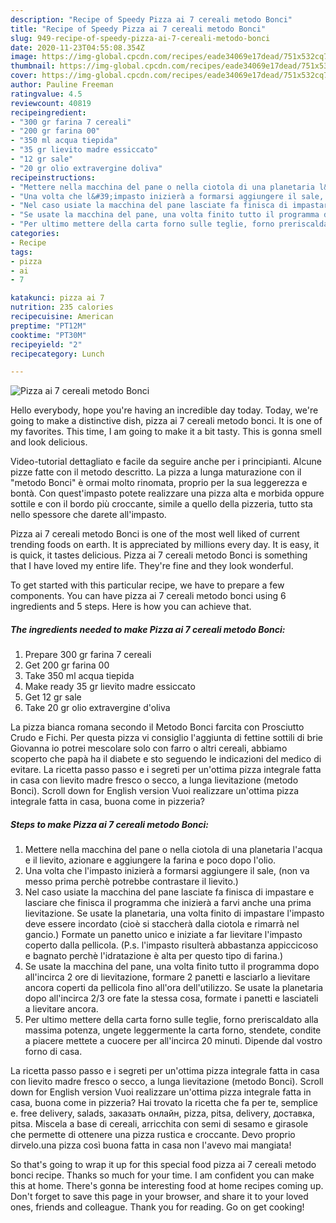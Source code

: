 ```yaml
---
description: "Recipe of Speedy Pizza ai 7 cereali metodo Bonci"
title: "Recipe of Speedy Pizza ai 7 cereali metodo Bonci"
slug: 949-recipe-of-speedy-pizza-ai-7-cereali-metodo-bonci
date: 2020-11-23T04:55:08.354Z
image: https://img-global.cpcdn.com/recipes/eade34069e17dead/751x532cq70/pizza-ai-7-cereali-metodo-bonci-recipe-main-photo.jpg
thumbnail: https://img-global.cpcdn.com/recipes/eade34069e17dead/751x532cq70/pizza-ai-7-cereali-metodo-bonci-recipe-main-photo.jpg
cover: https://img-global.cpcdn.com/recipes/eade34069e17dead/751x532cq70/pizza-ai-7-cereali-metodo-bonci-recipe-main-photo.jpg
author: Pauline Freeman
ratingvalue: 4.5
reviewcount: 40819
recipeingredient:
- "300 gr farina 7 cereali"
- "200 gr farina 00"
- "350 ml acqua tiepida"
- "35 gr lievito madre essiccato"
- "12 gr sale"
- "20 gr olio extravergine doliva"
recipeinstructions:
- "Mettere nella macchina del pane o nella ciotola di una planetaria l&#39;acqua e il lievito, azionare e aggiungere la farina e poco dopo l&#39;olio."
- "Una volta che l&#39;impasto inizierà a formarsi aggiungere il sale, (non va messo prima perchè potrebbe contrastare il lievito.)"
- "Nel caso usiate la macchina del pane lasciate fa finisca di impastare e lasciare che finisca il programma che inizierà a farvi anche una prima lievitazione. Se usate la planetaria, una volta finito di impastare l&#39;impasto deve essere incordato (cioè si staccherà dalla ciotola e rimarrà nel gancio.) Formate un panetto unico e iniziate a far lievitare l&#39;impasto coperto dalla pellicola. (P.s. l&#39;impasto risulterà abbastanza appiccicoso e bagnato perchè l&#39;idratazione è alta per questo tipo di farina.)"
- "Se usate la macchina del pane, una volta finito tutto il programma dopo all&#39;incirca 2 ore di lievitazione, formare 2 panetti e lasciarlo a lievitare ancora coperti da pellicola fino all&#39;ora dell&#39;utilizzo. Se usate la planetaria dopo all&#39;incirca 2/3 ore fate la stessa cosa, formate i panetti e lasciateli a lievitare ancora."
- "Per ultimo mettere della carta forno sulle teglie, forno preriscaldato alla massima potenza, ungete leggermente la carta forno, stendete, condite a piacere mettete a cuocere per all&#39;incirca 20 minuti. Dipende dal vostro forno di casa."
categories:
- Recipe
tags:
- pizza
- ai
- 7

katakunci: pizza ai 7 
nutrition: 235 calories
recipecuisine: American
preptime: "PT12M"
cooktime: "PT30M"
recipeyield: "2"
recipecategory: Lunch

---
```



![Pizza ai 7 cereali metodo Bonci](https://img-global.cpcdn.com/recipes/eade34069e17dead/751x532cq70/pizza-ai-7-cereali-metodo-bonci-recipe-main-photo.jpg)

Hello everybody, hope you're having an incredible day today. Today, we're going to make a distinctive dish, pizza ai 7 cereali metodo bonci. It is one of my favorites. This time, I am going to make it a bit tasty. This is gonna smell and look delicious.

Video-tutorial dettagliato e facile da seguire anche per i principianti. Alcune pizze fatte con il metodo descritto. La pizza a lunga maturazione con il &#34;metodo Bonci&#34; è ormai molto rinomata, proprio per la sua leggerezza e bontà. Con quest&#39;impasto potete realizzare una pizza alta e morbida oppure sottile e con il bordo più croccante, simile a quello della pizzeria, tutto sta nello spessore che darete all&#39;impasto.

Pizza ai 7 cereali metodo Bonci is one of the most well liked of current trending foods on earth. It is appreciated by millions every day. It is easy, it is quick, it tastes delicious. Pizza ai 7 cereali metodo Bonci is something that I have loved my entire life. They're fine and they look wonderful.


To get started with this particular recipe, we have to prepare a few components. You can have pizza ai 7 cereali metodo bonci using 6 ingredients and 5 steps. Here is how you can achieve that.

<!--inarticleads1-->

##### The ingredients needed to make Pizza ai 7 cereali metodo Bonci:

1. Prepare 300 gr farina 7 cereali
1. Get 200 gr farina 00
1. Take 350 ml acqua tiepida
1. Make ready 35 gr lievito madre essiccato
1. Get 12 gr sale
1. Take 20 gr olio extravergine d&#39;oliva


La pizza bianca romana secondo il Metodo Bonci farcita con Prosciutto Crudo e Fichi. Per questa pizza vi consiglio l&#39;aggiunta di fettine sottili di brie Giovanna io potrei mescolare solo con farro o altri cereali, abbiamo scoperto che papà ha il diabete e sto seguendo le indicazioni del medico di evitare. La ricetta passo passo e i segreti per un&#39;ottima pizza integrale fatta in casa con lievito madre fresco o secco, a lunga lievitazione (metodo Bonci). Scroll down for English version Vuoi realizzare un&#39;ottima pizza integrale fatta in casa, buona come in pizzeria? 

<!--inarticleads2-->

##### Steps to make Pizza ai 7 cereali metodo Bonci:

1. Mettere nella macchina del pane o nella ciotola di una planetaria l&#39;acqua e il lievito, azionare e aggiungere la farina e poco dopo l&#39;olio.
1. Una volta che l&#39;impasto inizierà a formarsi aggiungere il sale, (non va messo prima perchè potrebbe contrastare il lievito.)
1. Nel caso usiate la macchina del pane lasciate fa finisca di impastare e lasciare che finisca il programma che inizierà a farvi anche una prima lievitazione. Se usate la planetaria, una volta finito di impastare l&#39;impasto deve essere incordato (cioè si staccherà dalla ciotola e rimarrà nel gancio.) Formate un panetto unico e iniziate a far lievitare l&#39;impasto coperto dalla pellicola. (P.s. l&#39;impasto risulterà abbastanza appiccicoso e bagnato perchè l&#39;idratazione è alta per questo tipo di farina.)
1. Se usate la macchina del pane, una volta finito tutto il programma dopo all&#39;incirca 2 ore di lievitazione, formare 2 panetti e lasciarlo a lievitare ancora coperti da pellicola fino all&#39;ora dell&#39;utilizzo. Se usate la planetaria dopo all&#39;incirca 2/3 ore fate la stessa cosa, formate i panetti e lasciateli a lievitare ancora.
1. Per ultimo mettere della carta forno sulle teglie, forno preriscaldato alla massima potenza, ungete leggermente la carta forno, stendete, condite a piacere mettete a cuocere per all&#39;incirca 20 minuti. Dipende dal vostro forno di casa.


La ricetta passo passo e i segreti per un&#39;ottima pizza integrale fatta in casa con lievito madre fresco o secco, a lunga lievitazione (metodo Bonci). Scroll down for English version Vuoi realizzare un&#39;ottima pizza integrale fatta in casa, buona come in pizzeria? Hai trovato la ricetta che fa per te, semplice e. free delivery, salads, заказать онлайн, pizza, pitsa, delivery, доставка, pitsa. Miscela a base di cereali, arricchita con semi di sesamo e girasole che permette di ottenere una pizza rustica e croccante. Devo proprio dirvelo.una pizza così buona fatta in casa non l&#39;avevo mai mangiata! 

So that's going to wrap it up for this special food pizza ai 7 cereali metodo bonci recipe. Thanks so much for your time. I am confident you can make this at home. There's gonna be interesting food at home recipes coming up. Don't forget to save this page in your browser, and share it to your loved ones, friends and colleague. Thank you for reading. Go on get cooking!

